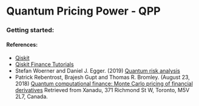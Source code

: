 # Quantum Pricing Power - QPP

### Getting started:


#### References:
* [Qiskit](https://qiskit.org/)
* [Qiskit Finance Tutorials](https://nbviewer.jupyter.org/github/Qiskit/qiskit-tutorials/blob/master/qiskit/advanced/aqua/finance/index.ipynb)
* Stefan Woerner and Daniel J. Egger. (2019) [Quantum risk analysis](https://doi.org/10.1038/s41534-019-0130-6)
* Patrick Rebentrost, Brajesh Gupt and Thomas R. Bromley. (August 23, 2018) [Quantum computational finance: Monte Carlo pricing of financial derivatives](https://arxiv.org/abs/1805.00109) Retrieved from Xanadu, 371 Richmond St W, Toronto, M5V 2L7, Canada. 
